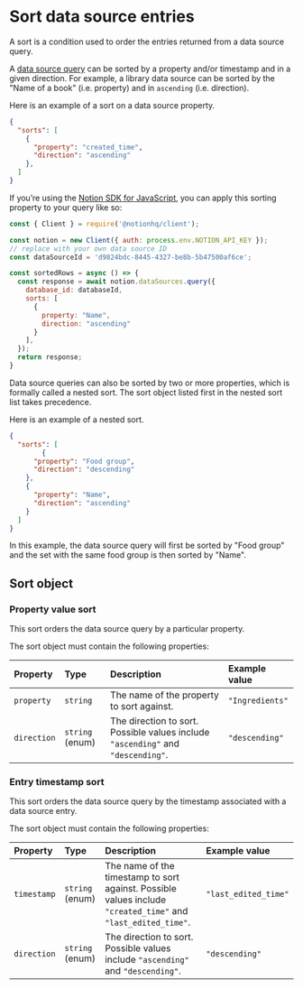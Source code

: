# Sort data source entries

A sort is a condition used to order the entries returned from a data source query. 

A [data source query](ref:query-a-data-source) can be sorted by a property and/or timestamp and in a given direction. For example, a library data source can be sorted by the "Name of a book" (i.e. property) and in `ascending` (i.e. direction).

Here is an example of a sort on a data source property.

```json Sorting by "Name" property in ascending direction
{
  "sorts": [
    {
      "property": "created_time",
      "direction": "ascending"
    },
  ]
}
```

If you’re using the [Notion SDK for JavaScript](https://github.com/makenotion/notion-sdk-js), you can apply this sorting property to your query like so:

```javascript
const { Client } = require('@notionhq/client');

const notion = new Client({ auth: process.env.NOTION_API_KEY });
// replace with your own data source ID
const dataSourceId = 'd9824bdc-8445-4327-be8b-5b47500af6ce';

const sortedRows = async () => {
  const response = await notion.dataSources.query({
    database_id: databaseId,
    sorts: [
      {
        property: "Name",
        direction: "ascending"
      }
    ],
  });
  return response;
}
```

Data source queries can also be sorted by two or more properties, which is formally called a nested sort. The sort object listed first in the nested sort list takes precedence.

Here is an example of a nested sort.

```json
{
  "sorts": [
        {
      "property": "Food group",
      "direction": "descending"
    },
    {
      "property": "Name",
      "direction": "ascending"
    }
  ]
}
```

In this example, the data source query will first be sorted by "Food group" and the set with the same food group is then sorted by "Name".

## Sort object

### Property value sort

This sort orders the data source query by a particular property. 

The sort object must contain the following properties:

| Property    | Type            | Description                                                                      | Example value   |
| :---------- | :-------------- | :------------------------------------------------------------------------------- | :-------------- |
| `property`  | `string`        | The name of the property to sort against.                                        | `"Ingredients"` |
| `direction` | `string` (enum) | The direction to sort. Possible values include `"ascending"` and `"descending"`. | `"descending"`  |

### Entry timestamp sort

This sort orders the data source query by the timestamp associated with a data source entry.

The sort object must contain the following properties:

| Property    | Type            | Description                                                                                                   | Example value        |
| :---------- | :-------------- | :------------------------------------------------------------------------------------------------------------ | :------------------- |
| `timestamp` | `string` (enum) | The name of the timestamp to sort against. Possible values include `"created_time"` and `"last_edited_time"`. | `"last_edited_time"` |
| `direction` | `string` (enum) | The direction to sort. Possible values include `"ascending"` and `"descending"`.                              | `"descending"`       |

